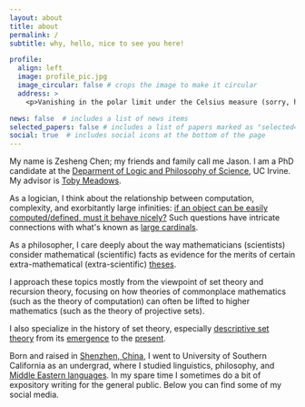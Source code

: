```yaml
---
layout: about
title: about
permalink: /
subtitle: why, hello, nice to see you here!

profile:
  align: left
  image: profile_pic.jpg
  image_circular: false # crops the image to make it circular
  address: >
    <p>Vanishing in the polar limit under the Celsius measure (sorry, hehe)</p>

news: false  # includes a list of news items
selected_papers: false # includes a list of papers marked as "selected={true}"
social: true  # includes social icons at the bottom of the page
---
```

My name is Zesheng Chen; my friends and family call me Jason. I am a PhD candidate at the [Deparment of Logic and Philosophy of Science](https://www.lps.uci.edu/), UC Irvine. My advisor is [Toby Meadows](https://sites.google.com/site/tobymeadows/).

As a logician, I think about the relationship between computation, complexity, and exorbitantly large infinities: [if an object can be easily computed/defined, must it behave nicely?](https://www.math.ucla.edu/~ynm/lectures/ws2016-lec1.pdf) Such questions have intricate connections with what's known as [large cardinals](https://en.wikipedia.org/wiki/Large_cardinal). 


As a philosopher, I care deeply about the way mathematicians (scientists) consider mathematical (scientific) facts as evidence for the merits of certain extra-mathematical (extra-scientific) [theses](https://en.wikipedia.org/wiki/Church-Turing_thesis). 

I approach these topics mostly from the viewpoint of set theory and recursion theory, focusing on how theories of commonplace mathematics (such as the theory of computation) can often be lifted to higher mathematics (such as the theory of projective sets).

I also specialize in the history of set theory, especially [descriptive set theory](https://en.wikipedia.org/wiki/Descriptive_set_theory) from its [emergence](http://math.bu.edu/people/aki/2.pdf) to the [present](https://users.math.cas.cz/~zapletal/mmain.pdf).

Born and raised in [Shenzhen, China](https://en.wikipedia.org/wiki/Shenzhen), I went to University of Southern California as an undergrad, where I studied linguistics, philosophy, and [Middle Eastern languages](https://www.youtube.com/watch?v=E-swEAaXVj4). In my spare time I sometimes do a bit of expository writing for the general public. Below you can find some of my social media.